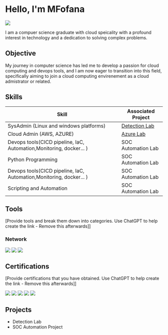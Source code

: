 # Hello, I'm MFofana
<a href="https://linkedin.com"><img src="https://img.shields.io/badge/-LinkedIn-0072b1?&style=for-the-badge&logo=linkedin&logoColor=white" /></a>

I am a compuer science graduate with cloud speicality with a profound interest in technology and a dedication to solving complex problems.

## Objective

My journey in computer science has led me to develop a passion for cloud computing and devops tools, and I am now eager to transition into this field, specifically aiming to join a cloud computing envirenement as a cloud admistrator or related.

## Skills

| Skill                                                                               | Associated Project         |
|-------------------------------------------------------------------------------------|----------------------------|
| SysAdmin (Linux and windows platforms)                                              | <a href="https://google.com">Detection Lab</a>|
| Cloud Admin (AWS, AZURE)                                                            | <a href="github.com:DIANESSY/Azure-projets.git">Azure Lab</a>|
| Devops tools(CICD pipeline, IaC, Automation,Monitoring, docker... )                 | SOC Automation Lab|
| Python Programming                                                                  | SOC Automation Lab|
| Devops tools(CICD pipeline, IaC, Automation,Monitoring, docker... )                 | SOC Automation Lab|
| Scripting and Automation                                                            | SOC Automation Lab|

## Tools
[Provide tools and break them down into categories. Use ChatGPT to help create the link - Remove this afterwards]]

### Network
<div>
    <img src="https://img.shields.io/badge/-Wireshark-1679A7?&style=for-the-badge&logo=Wireshark&logoColor=white" />
    <img src="https://img.shields.io/badge/-Suricata-EF3B2D?&style=for-the-badge&logo=Suricata&logoColor=white" />
    <img src="https://img.shields.io/badge/-Zeek-777BB4?&style=for-the-badge&logo=Zeek&logoColor=white" />
</div>



## Certifications
[Provide certifications that you have obtained. Use ChatGPT to help create the link - Remove this afterwards]]
<div>
<img src="https://img.shields.io/badge/-Security%2B-FF0000?&style=for-the-badge&logo=CompTIA&logoColor=white" />
<img src="https://img.shields.io/badge/-Network%2B-007ACC?&style=for-the-badge&logo=CompTIA&logoColor=white" />
<img src="https://img.shields.io/badge/-A%2B-4D4D4D?&style=for-the-badge&logo=CompTIA&logoColor=white" />
<img src="https://img.shields.io/badge/-CDSA-006400?&style=for-the-badge&logoColor=white" />
<img src="https://img.shields.io/badge/-CCD-000080?&style=for-the-badge&logoColor=white" />
</div>

## Projects
- Detection Lab
- SOC Automation Project
